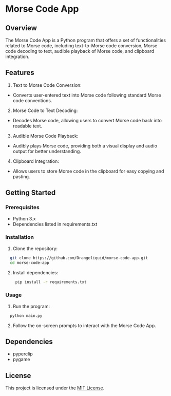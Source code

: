 # Morse Code App
## Overview
The Morse Code App is a Python program that offers a set of functionalities related to Morse code, including text-to-Morse code conversion, Morse code decoding to text, audible playback of Morse code, and clipboard integration.

## Features
1. Text to Morse Code Conversion:
- Converts user-entered text into Morse code following standard Morse code conventions.

2. Morse Code to Text Decoding:
- Decodes Morse code, allowing users to convert Morse code back into readable text.

3. Audible Morse Code Playback:
- Audibly plays Morse code, providing both a visual display and audio output for better understanding.

4. Clipboard Integration:
- Allows users to store Morse code in the clipboard for easy copying and pasting.

## Getting Started

### Prerequisites
- Python 3.x
- Dependencies listed in requirements.txt

### Installation
1. Clone the repository:
  ```bash
    git clone https://github.com/Orangeliquid/morse-code-app.git
    cd morse-code-app
  ```
2. Install dependencies:
   ```bash
    pip install -r requirements.txt
   ```
### Usage
1. Run the program:
  ```bash
    python main.py
  ```
2. Follow the on-screen prompts to interact with the Morse Code App.

## Dependencies
- pyperclip
- pygame

## License
This project is licensed under the [MIT License](LICENSE.txt).










